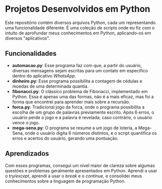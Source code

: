 # Projetos Desenvolvidos em Python
Este repositório contém diversos arquivos Python, cada um representando uma funcionalidade diferente. É uma coleção de scripts onde eu fiz com o intuito de aprofundar meus conhecimentos em Python, aplicando-os em diversos "aplicativos".


## Funcionalidades

- **automacao.py**: Esse programa faz com que, a partir do usuário, diversas mensagens sejam escritas para um contato em específico dentro do aplicativo *WhatsApp*.
- **dinheiro.py**: Esse programa possibilita a contagem de cédulas e moedas de uma determinada quantia.
- **fibonacci.py**: O clássico problema de Fibonacci, implementado em Python. Essa é apenas uma das formas, não é a mais eficaz, mas foi a forma que encontrei para aprender mais sobre a recursão.
- **forca.py**: Tradicional jogo da forca, onde o programa possibilita a escolha de um grupo de palavras previamente escrito. Após 6 erros, o usuário perde o jogo e a palavra é revelada; caso contrário, o usuário vence o jogo.
- **mega-sena.py**: O programa se resume a um jogo de loteria, a Mega-Sena, onde o usuário digita 6 números distintos, e o script quantifica os erros e acertos do usuário, gerando uma pontuação.
## Aprendizados

Com esses programas, consegui um nível maior de clareza sobre algumas questões e problemas geralmente apresentados em Python. Aprendi a usar o *try/except*, aprendi a usar o *break* e o *continue*, e consolidei meus conhecimentos sobre a linguagem de programação Python.
